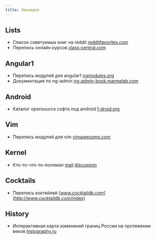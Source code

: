 ```yaml
---
title: Закладки
---
```


## Lists
- Список советуемых книг на reddit [redditfavorites.com](https://redditfavorites.com/)
- Перепись онлайн курсов [class-central.com](http://class-central.com)

## Angular1
- Перепись модулей для angular1 [ngmodules.org](http://ngmodules.org)
- Документация по ng-admin [ng-admin-book.marmelab.com](https://ng-admin-book.marmelab.com)

## Android
- Каталог opensource софта под android [f-droid.org](https://f-droid.org/en/)

## Vim
- Перепись модулей для vim [vimawesome.com](https://vimawesome.com/)

## Kernel
- Кто-то-что-то-поломал [mail](http://lkml.iu.edu/hypermail/linux/kernel/1710.3/02474.html)
  [discussion](https://news.ycombinator.com/item?id=15609419)

## Cocktails
- Перепись коктейлей [www.cocktaildb.com](http://www.cocktaildb.com/index)

## History
- Интерактивная карта изменений границ России на протяжении веков [histography.ru](http://histography.ru)
